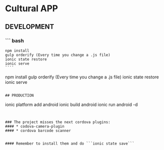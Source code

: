 # Cultural APP 

## DEVELOPMENT

### ``` bash
	npm install
	gulp orderify (Every time you change a .js file)
	ionic state restore
	ionic serve
	````

npm install
gulp orderify (Every time you change a .js file)
ionic state restore
ionic serve
```
  
## PRODUCTION
```
ionic platform add android
ionic build android
ionic run android -d
```


### The project misses the next cordova plugins:
#### * codova-camera-plugin
#### * cordova barcode scanner


#### Remember to install them and do ```ionic state save```
